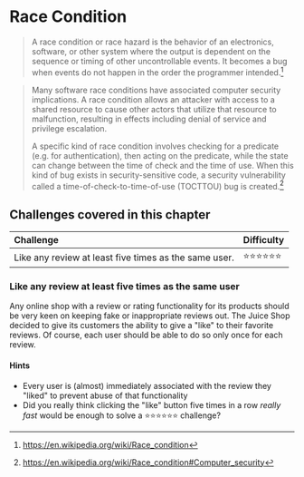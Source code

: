 # Race Condition

> A race condition or race hazard is the behavior of an electronics,
> software, or other system where the output is dependent on the
> sequence or timing of other uncontrollable events. It becomes a bug
> when events do not happen in the order the programmer intended.[^1]

<!-- -->

> Many software race conditions have associated computer security
> implications. A race condition allows an attacker with access to a
> shared resource to cause other actors that utilize that resource to
> malfunction, resulting in effects including denial of service and
> privilege escalation.
>
> A specific kind of race condition involves checking for a predicate
> (e.g. for authentication), then acting on the predicate, while the
> state can change between the time of check and the time of use. When
> this kind of bug exists in security-sensitive code, a security
> vulnerability called a time-of-check-to-time-of-use (TOCTTOU) bug is
> created.[^2]

## Challenges covered in this chapter

| Challenge                                             | Difficulty                           |
|:------------------------------------------------------|:-------------------------------------|
| Like any review at least five times as the same user. | :star::star::star::star::star::star: |

### Like any review at least five times as the same user

Any online shop with a review or rating functionality for its products
should be very keen on keeping fake or inappropriate reviews out. The
Juice Shop decided to give its customers the ability to give a "like" to
their favorite reviews. Of course, each user should be able to do so
only once for each review.

#### Hints

* Every user is (almost) immediately associated with the review they
  "liked" to prevent abuse of that functionality
* Did you really think clicking the "like" button five times in a row
  _really fast_ would be enough to solve a
  :star::star::star::star::star::star: challenge?

[^1]: https://en.wikipedia.org/wiki/Race_condition
[^2]: https://en.wikipedia.org/wiki/Race_condition#Computer_security